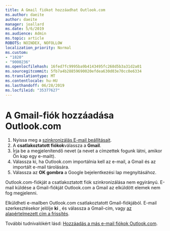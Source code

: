 ```yaml
---
title: A Gmail fiókot hozzáadhat Outlook.com
ms.author: daeite
author: daeite
manager: joallard
ms.date: 5/6/2019
ms.audience: Admin
ms.topic: article
ROBOTS: NOINDEX, NOFOLLOW
localization_priority: Normal
ms.custom:
- "1820"
- "9000236"
ms.openlocfilehash: 16fed7fc9995ba9b4143495fc268d5b3a31d2a01
ms.sourcegitcommit: 5fb7a4b28859690020efdea630d03e70cc0e6334
ms.translationtype: MT
ms.contentlocale: hu-HU
ms.lasthandoff: 06/28/2019
ms.locfileid: "35377627"
---
```

# <a name="add-your-gmail-account-to-outlookcom"></a>A Gmail-fiók hozzáadása Outlook.com

1. Nyissa meg a [szinkronizálás E-mail beállításait](https://go.microsoft.com/fwlink/?linkid=875264).
2. A **csatlakoztatott fiókok**válassza a **Gmail**.
3. Írja be a megjelenítendő nevet (a nevet a címzettek fogunk látni, amikor Ön kap egy e-mailt).
4. Válassza ki, ha Outlook.com importálnia kell az e-mail, a Gmail és az importált e-mail tárolására.
5. Válassza az **OK gombra** a Google bejelentkezési lap megnyitásához.

Outlook.com-fiókját a csatlakoztatott fiók szinkronizálása nem egyirányú. E-mail küldése a Gmail-fiókját Outlook.com a Gmail az elküldött elemek nem fog megjelenni.

Elküldheti e-mailben Outlook.com csatlakoztatott Gmail-fiókjából. E-mail szerkesztésekor jelölje **ki** , és válassza a Gmail-cím, vagy [az alapértelmezett cím a frissítés](https://go.microsoft.com/fwlink/?linkid=875264).

További tudnivalókért lásd: [Hozzáadás a más e-mail fiókok Outlook.com](https://support.office.com/article/c5224df4-5885-4e79-91ba-523aa743f0ba).